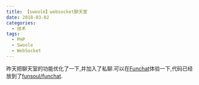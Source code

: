 ```yaml
---
title: 【swoole】websocket聊天室
date: 2018-03-02
categories:
  - 技术
tags: 
  - PHP 
  - Swoole
  - WebSocket
---
```


昨天把聊天室的功能优化了一下,并加入了私聊.可以在[Funchat](http://funchat.funsoul.org "Funchat")体验一下,代码已经放到了[funsoul/funchat](https://github.com/funsoul/funchat "funsoul/funchat").